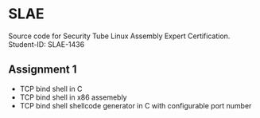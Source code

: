 # SLAE

Source code for Security Tube Linux Assembly Expert Certification. Student-ID: SLAE-1436

## Assignment 1 

- TCP bind shell in C
- TCP bind shell in x86 assemebly 
- TCP bind shell shellcode generator in C with configurable port number 
